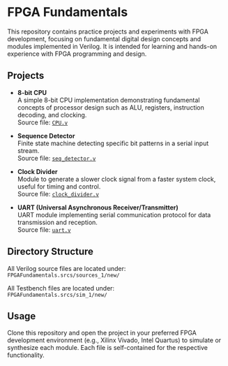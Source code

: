 # FPGA Fundamentals

This repository contains practice projects and experiments with FPGA development, focusing on fundamental digital design concepts and modules implemented in Verilog. It is intended for learning and hands-on experience with FPGA programming and design.

## Projects

- **8-bit CPU**  
  A simple 8-bit CPU implementation demonstrating fundamental concepts of processor design such as ALU, registers, instruction decoding, and clocking.  
  Source file: [`CPU.v`](https://github.com/<Username>/FPGAFundamentals/blob/main/FPGAFundamentals.srcs/sources_1/new/CPU.v)

- **Sequence Detector**  
  Finite state machine detecting specific bit patterns in a serial input stream.  
  Source file: [`seq_detector.v`](https://github.com/<Username>/FPGAFundamentals/blob/main/FPGAFundamentals.srcs/sources_1/new/seq_detector.v)

- **Clock Divider**  
  Module to generate a slower clock signal from a faster system clock, useful for timing and control.  
  Source file: [`clock_divider.v`](https://github.com/<Username>/FPGAFundamentals/blob/main/FPGAFundamentals.srcs/sources_1/new/clock_divider.v)

- **UART (Universal Asynchronous Receiver/Transmitter)**  
  UART module implementing serial communication protocol for data transmission and reception.  
  Source file: [`uart.v`](https://github.com/<Username>/FPGAFundamentals/blob/main/FPGAFundamentals.srcs/sources_1/new/uart.v)


## Directory Structure

All Verilog source files are located under:  
`FPGAFundamentals.srcs/sources_1/new/`

All Testbench files are located under:  
`FPGAFundamentals.srcs/sim_1/new/`

## Usage

Clone this repository and open the project in your preferred FPGA development environment (e.g., Xilinx Vivado, Intel Quartus) to simulate or synthesize each module. Each file is self-contained for the respective functionality.

